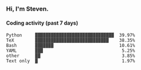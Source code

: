 ### Hi, I'm Steven.

#### Coding activity (past 7 days)
```
Python     ▓▓▓▓▓▓▓▓▓▓▓▓▓▓▓▓▓▓▓▓▓▓▓▓▓▓▓▓▓▓  39.97%
TeX        ▓▓▓▓▓▓▓▓▓▓▓▓▓▓▓▓▓▓▓▓▓▓▓▓▓▓▓▓    38.35%
Bash       ▓▓▓▓▓▓▓                         10.61%
YAML       ▓▓▓                              5.25%
other      ▓▓                               3.85%
Text only  ▓                                1.97%
```

